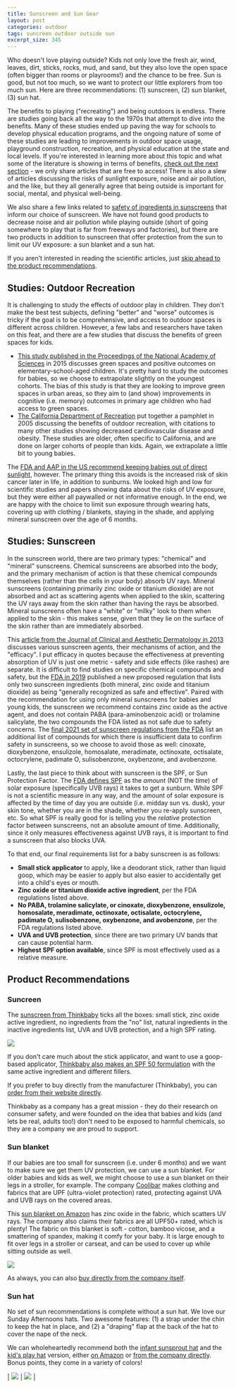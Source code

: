 ```yaml
---
title: Sunscreen and Sun Gear
layout: post
categories: outdoor
tags: suncreen outdoor outside sun
excerpt_size: 345
---
```


Who doesn't love playing outside? Kids not only love the fresh air, wind, leaves, dirt, sticks, rocks, mud, and sand, but they also love the open space (often bigger than rooms or playrooms!) and the chance to be free. Sun is good, but not too much, so we want to protect our little explorers from too much sun. Here are three recommendations: (1) sunscreen, (2) sun blanket, (3) sun hat.

The benefits to playing ("recreating") and being outdoors is endless. There are studies going back all the way to the 1970s that attempt to dive into the benefits. Many of these studies ended up paving the way for schools to develop physical education programs, and the ongoing nature of some of these studies are leading to improvements in outdoor space usage, playground construction, recreation, and physical education at the state and local levels. If you're interested in learning more about this topic and what some of the literature is showing in terms of benefits, [check out the next section](#studies-outdoor-recreation) - we only share articles that are free to access! There is also a slew of articles discussing the risks of sunlight exposure, noise and air pollution, and the like, but they all generally agree that being outside is important for social, mental, and physical well-being.

We also share a few links related to [safety of ingredients in sunscreens](#studies-sunscreen) that inform our choice of sunscreen. We have not found good products to decrease noise and air pollution while playing outside (short of going somewhere to play that is far from freeways and factories), but there are two products in addition to sunscreen that offer protection from the sun to limit our UV exposure: a sun blanket and a sun hat.

If you aren't interested in reading the scientific articles, just [skip ahead to the product recommendations](#product-recommendations).

## Studies: Outdoor Recreation

It is challenging to study the effects of outdoor play in children. They don't make the best test subjects, defining "better" and "worse" outcomes is tricky if the goal is to be comprehensive, and access to outdoor spaces is different across children. However, a few labs and researchers have taken on this feat, and there are a few studies that discuss the benefits of green spaces for kids.

* [This study published in the Proceedings of the National Academy of Sciences](https://www.pnas.org/doi/epdf/10.1073/pnas.1503402112) in 2015 discusses green spaces and positive outcomes on elementary-school-aged children. It's pretty hard to study the outcomes for babies, so we choose to extrapolate slightly on the youngest cohorts. The bias of this study is that they are looking to improve green spaces in urban areas, so they aim to (and show) improvements in cognitive (i.e. memory) outcomes in primary age children who had access to green spaces.
* [The California Department of Recreation](https://www.nps.gov/goga/learn/management/upload/1536_ca-health_benefits_081505-2.pdf) put together a pamphlet in 2005 discussing the benefits of outdoor recreation, with citations to many other studies showing decreased cardiovascular disease and obesity. These studies are older, often specific to California, and are done on larger cohorts of people than kids. Again, we extrapolate a little bit to young babies.

The [FDA and AAP in the US recommend keeping babies out of direct sunlight](https://www.fda.gov/consumers/consumer-updates/should-you-put-sunscreen-infants-not-usually), however. The primary thing this avoids is the increased risk of skin cancer later in life, in addition to sunburns. We looked high and low for scientific studies and papers showing data about the risks of UV exposure, but they were either all paywalled or not informative enough. In the end, we are happy with the choice to limit sun exposure through wearing hats, covering up with clothing / blankets, staying in the shade, and applying mineral sunscreen over the age of 6 months.

## Studies: Sunscreen

In the sunscreen world, there are two primary types: "chemical" and "mineral" sunscreens. Chemical sunscreens are absorbed into the body, and the primary mechanism of action is that these chemical compounds themselves (rather than the cells in your body) absorb UV rays. Mineral sunscreens (containing primarily zinc oxide or titanium dioxide) are not absorbed and act as scattering agents when applied to the skin, scattering the UV rays away from the skin rather than having the rays be absorbed. Mineral sunscreens often have a "white" or "milky" look to them when applied to the skin - this makes sense, given that they lie on the surface of the skin rather than are immediately absorbed.

This [article from the Journal of Clinical and Aesthetic Dermatology in 2013](https://www.ncbi.nlm.nih.gov/pmc/articles/PMC3543289/) discusses various sunscreen agents, their mechanisms of action, and the "efficacy". I put efficacy in quotes because the effectiveness at preventing absorption of UV is just one metric - safety and side effects (like rashes) are separate. It is difficult to find studies on specific chemical compounds and safety, but the [FDA in 2019](https://www.fda.gov/news-events/press-announcements/fda-advances-new-proposed-regulation-make-sure-sunscreens-are-safe-and-effective) published a new proposed regulation that lists only two sunscreen ingredients (both mineral, zinc oxide and titanium dioxide) as being "generally recognized as safe and effective". Paired with the recommendation for using only mineral sunscreens for babies and young kids, the sunscreen we recommend contains zinc oxide as the active agent, and does not contain PABA (para-aminobenzoic acid) or trolamine salicylate, the two compounds the FDA listed as not safe due to safety concerns. The [final 2021 set of sunscreen regulations from the FDA](https://www.fda.gov/drugs/news-events-human-drugs/update-sunscreen-requirements-deemed-final-order-and-proposed-order) list an additional list of compounds for which there is insufficient data to confirm safety in sunscreens, so we choose to avoid those as well: cinoxate, dioxybenzone, ensulizole, homosalate, meradimate, octinoxate, octisalate, octocrylene, padimate O, sulisobenzone, oxybenzone, and avobenzone.

Lastly, the last piece to think about with sunscreen is the SPF, or Sun Protection Factor. The [FDA defines SPF](https://www.fda.gov/about-fda/center-drug-evaluation-and-research-cder/sun-protection-factor-spf) as the _amount_ (NOT the _time_) of solar exposure (specifically UVB rays) it takes to get a sunburn. While SPF is not a scientific measure in any way, and the amount of solar exposure is affected by the time of day you are outside (i.e. midday sun vs. dusk), your skin tone, whether you are in the shade, whether you re-apply sunscreen, etc. So what SPF is really good for is telling you the _relative_ protection factor between sunscreens, not an absolute amount of time. Additionally, since it only measures effectiveness against UVB rays, it is important to find a sunscreen that also blocks UVA.

To that end, our final requirements list for a baby sunscreen is as follows:

* **Small stick applicator** to apply, like a deodorant stick, rather than liquid goop, which may be easier to apply but also easier to accidentally get into a child's eyes or mouth.
* **Zinc oxide or titanium dioxide active ingredient**, per the FDA regulations listed above.
* **No PABA, trolamine salicylate, or cinoxate, dioxybenzone, ensulizole, homosalate, meradimate, octinoxate, octisalate, octocrylene, padimate O, sulisobenzone, oxybenzone, and avobenzone**, per the FDA regulations listed above.
* **UVA and UVB protection**, since there are two primary UV bands that can cause potential harm.
* **Highest SPF option available**, since SPF is most effectively used as a relative measure. 

## Product Recommendations

### Suncreen

The [sunscreen from Thinkbaby](https://amzn.to/3gOx9j6) ticks all the boxes: small stick, zinc oxide active ingredient, no ingredients from the "no" list, natural ingredients in the inactive ingredients list, UVA and UVB protection, and a high SPF rating.

<a href="https://www.amazon.com/gp/product/B01MSH6605?ie=UTF8&psc=1&linkCode=li2&tag=pgbg-20&linkId=4deb9c41e203ebbd6a1ee4fa04614fa3&language=en_US&ref_=as_li_ss_il" target="_blank"><img border="0" src="//ws-na.amazon-adsystem.com/widgets/q?_encoding=UTF8&ASIN=B01MSH6605&Format=_SL160_&ID=AsinImage&MarketPlace=US&ServiceVersion=20070822&WS=1&tag=pgbg-20&language=en_US" ></a><img src="https://ir-na.amazon-adsystem.com/e/ir?t=pgbg-20&language=en_US&l=li2&o=1&a=B01MSH6605" width="1" height="1" border="0" alt="" style="border:none !important; margin:0px !important;" />

If you don't care much about the stick applicator, and want to use a goop-based applicator, [Thinkbaby also makes an SPF 50 formulation](https://amzn.to/3TXvfuW) with the same active ingredient and different fillers.

If you prefer to buy directly from the manufacturer (Thinkbaby), you can [order from their website directly](https://gothink.com/collections/thinkbaby-sunscreen).

Thinkbaby as a company has a great mission - they do their research on consumer safety, and were founded on the idea that babies and kids (and lets be real, adults too!) don't need to be exposed to harmful chemicals, so they are a company we are proud to support.

### Sun blanket

If our babies are too small for sunscreen (i.e. under 6 months) and we want to make sure we get them UV protection, we can use a sun blanket. For older babies and kids as well, we might choose to use a sun blanket on their legs in a stroller, for example. The company [Coolibar](https://www.coolibar.com/mission.html) makes clothing and fabrics that are UPF (ultra-violet protection) rated, protecting against UVA and UVB rays on the covered areas.

This [sun blanket on Amazon](https://amzn.to/3DcBxQy) has zinc oxide in the fabric, which scatters UV rays. The company also claims their fabrics are all UPF50+ rated, which is plenty! The fabric on this blanket is soft - cotton, bamboo vicose, and a smattering of spandex, making it comfy for your baby. It is large enough to fit over legs in a stroller or carseat, and can be used to cover up while sitting outside as well.

<a href="https://www.amazon.com/gp/product/B01N3A8WDW?ie=UTF8&psc=1&linkCode=li2&tag=pgbg-20&linkId=cb903cd78a577049e1166ab5f1ae69ef&language=en_US&ref_=as_li_ss_il" target="_blank"><img border="0" src="//ws-na.amazon-adsystem.com/widgets/q?_encoding=UTF8&ASIN=B01N3A8WDW&Format=_SL160_&ID=AsinImage&MarketPlace=US&ServiceVersion=20070822&WS=1&tag=pgbg-20&language=en_US" ></a><img src="https://ir-na.amazon-adsystem.com/e/ir?t=pgbg-20&language=en_US&l=li2&o=1&a=B01N3A8WDW" width="1" height="1" border="0" alt="" style="border:none !important; margin:0px !important;" />

As always, you can also [buy directly from the company itself](https://www.coolibar.com).

### Sun hat

No set of sun recommendations is complete without a sun hat. We love our Sunday Afternoons hats. Two awesome features: (1) a strap under the chin to keep the hat in place, and (2) a "draping" flap at the back of the hat to cover the nape of the neck.

We can wholeheartedly recommend both the [infant sunsprout hat](https://sundayafternoons.com/collections/kids-sun-hats/products/infant-sunsprout-hat) and the [kid's play hat](https://sundayafternoons.com/collections/kids-sun-hats/products/kids-play-hat) version, either [on Amazon](https://amzn.to/3gK9DnA) or [from the company directly](https://sundayafternoons.com/). Bonus points, they come in a variety of colors!

| <a href="https://www.amazon.com/Sunday-Afternoons-Unisex-Child-Infant-Sunsprout/dp/B0823FHGZP?keywords=sunday+afternoons+infant+sunsprout+hat&qid=1666891718&qu=eyJxc2MiOiIzLjIxIiwicXNhIjoiMi42NyIsInFzcCI6IjIuMTYifQ%3D%3D&sprefix=sunday+afternoons+infant+sun%2Caps%2C167&sr=8-2&linkCode=li2&tag=pgbg-20&linkId=e5b378ec9ccf6df00c82549bb4283b66&language=en_US&ref_=as_li_ss_il" target="_blank"><img border="0" src="//ws-na.amazon-adsystem.com/widgets/q?_encoding=UTF8&ASIN=B0823FHGZP&Format=_SL160_&ID=AsinImage&MarketPlace=US&ServiceVersion=20070822&WS=1&tag=pgbg-20&language=en_US" ></a><img src="https://ir-na.amazon-adsystem.com/e/ir?t=pgbg-20&language=en_US&l=li2&o=1&a=B0823FHGZP" width="1" height="1" border="0" alt="" style="border:none !important; margin:0px !important;" /> | <a href="https://www.amazon.com/Sunday-Afternoons-Large-Electric-Stripe/dp/B09H79FZCC?crid=35LWYZCFXYHM2&keywords=sunday%2Bafternoons%2Bkids%2Bplay%2Bhat&qid=1666891745&qu=eyJxc2MiOiI0LjIyIiwicXNhIjoiMy40NiIsInFzcCI6IjMuMjcifQ%3D%3D&sprefix=sunday%2Bafternoons%2Bkids%2Bplay%2Bhat%2Caps%2C101&sr=8-4&th=1&linkCode=li2&tag=pgbg-20&linkId=2bb9acfb7a1acdf44673ad4a3b8e1c3c&language=en_US&ref_=as_li_ss_il" target="_blank"><img border="0" src="//ws-na.amazon-adsystem.com/widgets/q?_encoding=UTF8&ASIN=B09H79FZCC&Format=_SL160_&ID=AsinImage&MarketPlace=US&ServiceVersion=20070822&WS=1&tag=pgbg-20&language=en_US" ></a><img src="https://ir-na.amazon-adsystem.com/e/ir?t=pgbg-20&language=en_US&l=li2&o=1&a=B09H79FZCC" width="1" height="1" border="0" alt="" style="border:none !important; margin:0px !important;" /> |

